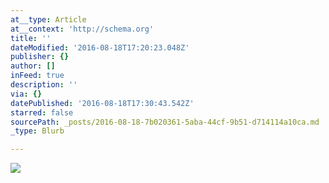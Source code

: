 ```yaml
---
at__type: Article
at__context: 'http://schema.org'
title: ''
dateModified: '2016-08-18T17:20:23.048Z'
publisher: {}
author: []
inFeed: true
description: ''
via: {}
datePublished: '2016-08-18T17:30:43.542Z'
starred: false
sourcePath: _posts/2016-08-18-7b020361-5aba-44cf-9b51-d714114a10ca.md
_type: Blurb

---
```

![](https://the-grid-user-content.s3-us-west-2.amazonaws.com/2974f058-8b3d-4707-8acd-31b7e434b449.jpg)